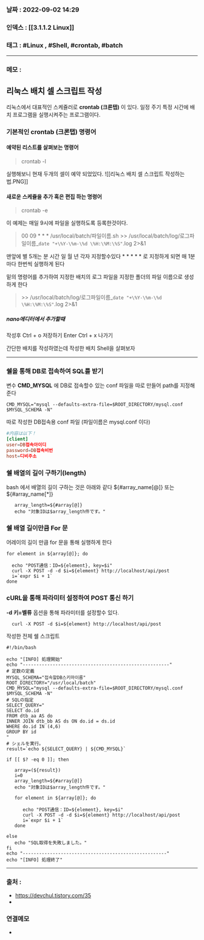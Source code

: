 ### 날짜 :  2022-09-02 14:29

### 인덱스 : [[3.1.1.2 Linux]]

### 태그 : #Linux , #Shell, #crontab, #batch

----

### 메모 :
## 리눅스 배치 셀 스크립트 작성

리눅스에서 대표적인 스케쥴러로 __crontab (크론탭)__ 이 있다.
일정 주기 특정 시간에 배치 프로그램을 실행시켜주는 프로그램이다.

### 기본적인 __crontab (크론탭)__ 명령어

#### 예약된 리스트를 살펴보는 명령어
> crontab -l

실행해보니 현재 두개의 셀이 예약 되었있다.
![[리눅스 배치 셀 스크립트 작성하는 법.PNG]]

#### 새로운 스케쥴을 추가 혹은 편집 하는 명령어
> crontab -e

이 예제는 매일 9시에 파일을 실행하도록 등록한것이다.
> 00 09 * * * /usr/local/batch/파일이름.sh >> /usr/local/batch/log/로그파일이름_`date "+\%Y-\%m-\%d \%H:\%M:\%S"`.log 2>&1

맨앞에 별 5개는 분 시간 일 월 년 각자 지정할수있다
\* \* \* \* \* 로 지정하게 되면 매 1분마다 한번씩 실행하게 된다

밑의 명령어를 추가하여 지정한 배치의 로그 파일을 지정한 폴더의 파일 이름으로 생성하게 한다
> \>\> /usr/local/batch/log/로그파일이름_`date "+\%Y-\%m-\%d \%H:\%M:\%S"`.log 2>&1


##### nano에디터에서 추가할때
작성후 
Ctrl + o 저장하기
Enter
Ctrl + x 나가기


간단한 배치를 작성하였는데
작성한 배치 Shell을 살펴보자

----

### 쉘을 통해 DB로 접속하여 SQL를 받기

변수 __CMD_MYSQL__ 에 DB로 접속할수 있는 conf 파일을 따로 만들어 path를 지정해준다
```shell
CMD_MYSQL="mysql --defaults-extra-file=$ROOT_DIRECTORY/mysql.conf $MYSQL_SCHEMA -N"
```

따로 작성한 DB접속용 conf 파일 (파일이름은 mysql.conf 이다)
```conf
#内容は以下！
[client]
user=DB접속아이디
password=DB접속비번
host=디비주소
```

### 쉘 배열의 길이 구하기(length)

bash 에서 배열의 길이 구하는 것은 아래와 같다
${#array_name\[@\]}  또는  ${#array_name\[\*\]} 
```shell
   array_length=${#array[@]}
   echo "対象IDは$array_length件です。"
```


### 쉘 배열 길이만큼 For 문
어레이의 길이 만큼 for 문을 통해 실행하게 한다
```shell
for element in ${array[@]}; do
      
  echo "POST通信：ID=${element}, key=$i"
  curl -X POST -d -d $i=${element} http://localhost/api/post
  i=`expr $i + 1`
done 
```

### cURL을 통해  파라미터 설정하여 POST 통신 하기
__-d 키=벨류__ 옵션을 통해 파라미터를 설정할수 있다.

```shell
  curl -X POST -d $i=${element} http://localhost/api/post
```


작성한 전체 쉘 스크립트

```shell
#!/bin/bash

echo "[INFO] 処理開始"
echo "------------------------------------------------------"
# 定数の定義
MYSQL_SCHEMA="접속할DB스키마이름"
ROOT_DIRECTORY="/usr/local/batch"
CMD_MYSQL="mysql --defaults-extra-file=$ROOT_DIRECTORY/mysql.conf $MYSQL_SCHEMA -N"
# SQLの指定
SELECT_QUERY="
SELECT do.id
FROM dtb_aa AS do
INNER JOIN dtb_bb AS ds ON do.id = ds.id
WHERE do.id IN (4,6)
GROUP BY id
"
# シェルを実行。
result=`echo ${SELECT_QUERY} | ${CMD_MYSQL}`

if [[ $? -eq 0 ]]; then

   array=(${result})
   i=0
   array_length=${#array[@]}
   echo "対象IDは$array_length件です。"

   for element in ${array[@]}; do
      
      echo "POST通信：ID=${element}, key=$i"
      curl -X POST -d -d $i=${element} http://localhost/api/post
      i=`expr $i + 1`
   done   

else
   echo "SQL取得を失敗しました。" 
fi
echo "-----------------------------------------------------"
echo "[INFO] 処理終了" 

```



----
### 출처 :
- https://devchul.tistory.com/35
- 


### 연결메모
-








